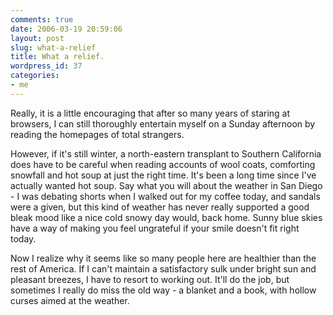 ```yaml
---
comments: true
date: 2006-03-19 20:59:06
layout: post
slug: what-a-relief
title: What a relief.
wordpress_id: 37
categories:
- me
---
```


Really, it is a little encouraging that after so many years of staring at browsers, I can still thoroughly entertain myself on a Sunday afternoon by reading the homepages of total strangers.

However, if it's still winter, a north-eastern transplant to Southern California does have to be careful when reading accounts of wool coats, comforting snowfall and hot soup at just the right time. It's been a long time since I've actually wanted hot soup. Say what you will about the weather in San Diego - I was debating shorts when I walked out for my coffee today, and sandals were a given, but this kind of weather has never really supported a good bleak mood like a nice cold snowy day would, back home. Sunny blue skies have a way of making you feel ungrateful if your smile doesn't fit right today.

Now I realize why it seems like so many people here are healthier than the rest of America. If I can't maintain a satisfactory sulk under bright sun and pleasant breezes, I have to resort to working out. It'll do the job, but sometimes I really do miss the old way - a blanket and a book, with hollow curses aimed at the weather.
